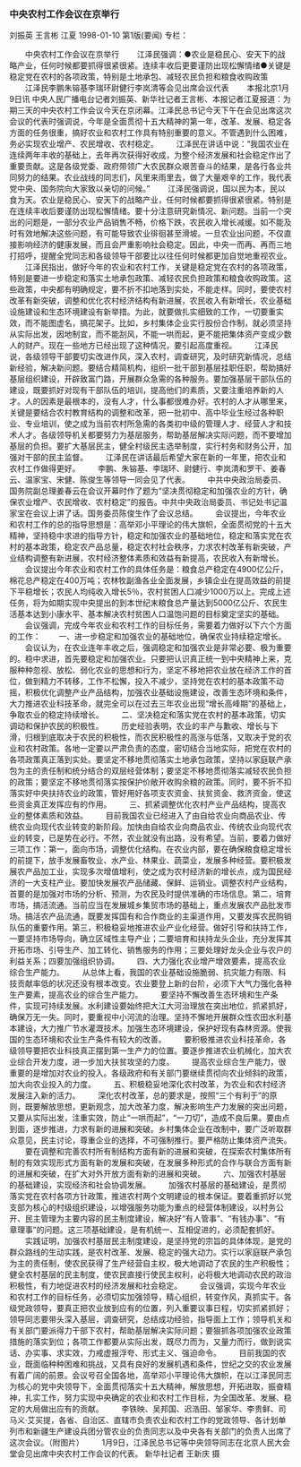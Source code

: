 ### 中央农村工作会议在京举行
刘振英  王言彬  江夏
1998-01-10
第1版(要闻)
专栏：

　　中央农村工作会议在京举行
　　江泽民强调：●农业是稳民心、安天下的战略产业，任何时候都要抓得很紧很紧。连续丰收后更要谨防出现松懈情绪●关键是稳定党在农村的各项政策，特别是土地承包、减轻农民负担和粮食收购政策
　　江泽民李鹏朱镕基李瑞环尉健行李岚清等会见出席会议代表
　　本报北京1月9日讯 中央人民广播电台记者刘振英、新华社记者王言彬、本报记者江夏报道：为期三天的中央农村工作会议今天在京闭幕。江泽民总书记今天下午在会见出席这次会议的代表时强调说，今年是全面贯彻十五大精神的第一年，改革、发展、稳定各方面的任务很重，搞好农业和农村工作具有特别重要的意义。不管遇到什么困难，务必实现农业增产、农民增收、农村稳定。
　　江泽民在讲话中说：“我国农业在连续两年丰收的基础上，去年再次获得好收成，为整个经济发展和社会稳定作出了重要贡献。这是各级党委、政府带领广大农民群众艰苦奋斗的结果，是各行各业共同努力的结果。农业战线的同志们，风里来雨里去，做了大量艰辛的工作，我代表党中央、国务院向大家致以亲切的问候。”
　　江泽民强调说，国以民为本，民以食为天。农业是稳民心、安天下的战略产业，任何时候都要抓得很紧很紧。特别是在连续丰收后要谨防出现松懈情绪。要十分注意研究新情况、新问题。当前一个突出的问题是，一部分农业产品销售不畅，价格下跌，农民收入增长减缓。如不能及时有效地解决这些问题，有可能导致农业徘徊甚至滑坡。一旦农业出问题，不仅直接影响经济的健康发展，而且会严重影响社会稳定。因此，中央一而再、再而三地打招呼，提醒全党同志和各级领导干部要比以往任何时候都更加自觉地重视农业。
　　江泽民指出，做好今年的农业和农村工作，关键是稳定党在农村的各项政策，特别是要进一步稳定和落实土地承包政策、减轻农民负担政策和粮食收购政策。这些政策，中央都有明确规定，要不折不扣地落到实处，不能走样。同时，要使农村改革有新突破，调整和优化农村经济结构有新进展，农民收入有新增长，农业基础设施建设和生态环境建设有新举措。为此，就要做扎实细致的工作，一切要重实效，而不能图虚名，搞花架子。比如，乡村集体企业实行股份合作制，就必须坚持从实际出发，因地制宜，而不能刮风，不能一哄而起，更不能把集体资产变成少数人的财产。现在一些地方已经出现了这种情况，要引起高度重视。
　　江泽民说，各级领导干部要切实改进作风，深入农村，调查研究，及时研究新情况，总结新经验，解决新问题。要结合精简机构，组织一批干部到基层挂职任职，帮助搞好基层组织建设，开辟致富门路，开展群众急需的各种服务。要加强基层干部队伍的建设，既要抓好对现有干部队伍的培训，提高他们的素质，又要注重培养新的人才。人的因素是最根本的，没有人才，什么事都很难办好。农村的人才从哪里来，关键是要结合农村教育结构的调整和改革，把一批初中、高中毕业生经过各种职业、专业培训，使之成为当前农村所急需的各类初中级的管理人才、经营人才和技术人才。各级领导机关都要努力为基层服务，帮助基层解决实际问题，而不要增加基层的负担。要扩大基层民主，健全村级民主选举制度，实行村务和财务公开，加强对干部的民主监督。
　　江泽民在讲话最后希望大家在新的一年里，把农业和农村工作做得更好。
　　李鹏、朱镕基、李瑞环、尉健行、李岚清和罗干、姜春云、温家宝、宋健、陈俊生等领导一同会见了代表。
　　中共中央政治局委员、国务院副总理姜春云在会议开幕时作了题为“坚决贯彻稳定和加强农业的方针，确保农业增产、农民增收、农村稳定”的报告。中共中央政治局委员、书记处书记温家宝在会议上讲了话。国务委员陈俊生作了会议总结。
　　会议提出，今年农业和农村工作的总的指导思想是：高举邓小平理论的伟大旗帜，全面贯彻党的十五大精神，坚持稳中求进的指导方针，稳定和加强农业的基础地位，稳定和落实党在农村的基本政策，稳定农产品总量，稳定农村社会秩序，力求农村改革有新突破，产业结构调整有新进展，农村经济整体素质和效益有新提高，农民收入有新增长。
　　会议提出今年农业和农村工作的具体任务是：粮食总产稳定在4900亿公斤，棉花总产稳定在400万吨；农林牧副渔各业全面发展，乡镇企业在提高效益的前提下平稳增长；农民人均纯收入增长5％，农村贫困人口减少1000万以上。完成上述任务，将为如期实现中央提出的到本世纪末粮食总产量达到5000亿公斤、农民生活基本达到小康水平、基本解决农村贫困人口温饱问题的目标奠定坚实的基础。
　　会议强调，完成今年农业和农村工作的目标任务，需要着力做好以下六个方面的工作：
　　一、进一步稳定和加强农业的基础地位，确保农业持续稳定增长。
　　会议认为，在农业连年丰收之后，强调稳定和加强农业是非常必要、极为重要的。稳中求进，首先要稳定和加强农业。只要把认识真正统一到中央精神上来，克服种种忽视、放松、弱化农业的思想和行为，坚定不移地把农业放在经济工作的首位，做到精力不转移，工作不松懈，投入不减少，坚持党在农村的基本政策不动摇，积极优化调整产业产品结构，加强农业基础设施建设，改善生态环境和条件，大力推进农业科技革命，就完全可以在过去三年农业出现“增长高峰期”的基础上，争取农业的稳定持续增长。
　　二、坚决稳定和落实党在农村的基本政策，切实调动和保护农民的积极性。
　　历史经验表明，农业的丰产与歉收、增长与下滑，归根到底取决于农民的积极性，而农民积极性的高涨与低落，又取决于党的农业和农村政策。各地一定要以严肃负责的态度，密切结合当地实际，把党在农村的各项政策真正落到实处。要坚定不移地贯彻落实土地承包政策，坚持以家庭联产承包为主的责任制和统分结合的双层经营体制；要坚定不移地贯彻落实减轻农民负担的政策；要坚定不移地贯彻落实按保护价敞开收购余粮的政策。同时，要不折不扣落实好中央扶持农业的政策，管好用好各项支农资金、扶贫资金、救济资金，使这些资金真正发挥应有的作用。
　　三、抓紧调整优化农村产业产品结构，提高农业的整体素质和效益。
　　目前我国农业已经进入了由自给农业向商品农业、传统农业向现代农业转变的新阶段。加快由自给农业向商品农业、传统农业向现代农业的转变，已是势在必行。不然，农业就没有出路，没有希望。当前，要着力做好三项工作：第一，面向市场，调整优化结构。在农业内部，要在确保粮食稳定增长的前提下，放手发展畜牧业、水产业、林果业、蔬菜业，发展多种经营。要积极发展农产品加工业，实现多次增值增利，使之成为农村经济新的增长点，成为国民经济的一大支柱产业。要加快发展农产品储藏、保鲜、运销业。调整农村产业结构，首要的是加强对市场的分析、预测，为农民及时提供准确的市场信息。第二，培育市场，搞活流通。当前应当在发展城乡集贸市场的基础上，重点发展农产品批发市场。搞活农产品流通，既要发挥国有和合作商业的主渠道作用，又要发挥农民购销队伍的重要作用。第三，积极稳妥地推进农业产业化经营。做好引导和扶持工作，一要坚持市场导向，确立区域性主导产业；二要培育和扶持龙头企业，充分发挥其开拓市场、引导生产、加工转化、销售服务的作用；三要处理好龙头企业与农户的利益关系；四要加强组织协调。
　　四、大力强化农业增产增效要素，提高农业综合生产能力。
　　从总体上看，我国的农业基础设施脆弱、抗灾能力有限、科技贡献率低的状况还没有根本改变。农业要登上新的台阶，必须下大气力强化各种生产要素，提高农业的综合生产能力。
　　要坚持不懈改善生态环境和生产条件，实现可持续发展。水利建设要始终把大江大河治理放在突出地位，抓紧抓好，确保万无一失。同时，要重视中小河流的治理。坚持不懈地开展群众性农田水利基本建设，大力推广节水灌溉技术。加强生态环境建设，保护好现有森林资源。使我国的生态环境和农业生产条件有较大的改善。
　　要积极推进农业科技革命，各级领导要把农业科技真正摆到第一生产力的位置。要逐步推进农业机械化，加大农业综合开发力度，进一步加大扶贫攻坚的力度。
　　提高农业综合生产能力，很重要的是增加对农业的投入。各级政府和有关部门要继续贯彻向农业倾斜的政策，加大向农业投入的力度。
　　五、积极稳妥地深化农村改革，为农业和农村经济发展注入新的活力。
　　深化农村改革，总的要求是，按照“三个有利于”的原则，既要解放思想，更新观念，加大改革力度，解决影响生产力发展的突出问题，又要从实际出发，注重实效，防止“一哄而起”，“一刀切”，造成不良后果。要由点到面，逐步推进，力求有新的进展和突破。乡村集体企业在改制中，要广泛听取群众意见，民主讨论，尊重企业的选择，不可强制推行。要严格防止集体资产流失。
　　要在调整和完善农村所有制结构方面有新的进展和突破，在探索农村集体所有制的有效实现形式方面有新的发展和突破，在发展多种形式的合作与联合方面有新的进展和突破，在扩大对外开放方面有新的进展和突破。
　　六、加强农村基层的基础建设，实现经济和社会协调发展。
　　加强农村基层的基础建设，是贯彻落实党在农村各项方针政策，推进农村两个文明建设的根本保证。要着重抓好以党支部为核心的村级组织建设，以增强服务功能为重点的经营体制建设，以村务公开、民主管理为主要内容的民主制度建设，解决好“有人管事”、“有钱办事”、“有章理事”的问题。这三项基础建设，是有机统一、互相促进的，必须配套抓好。
　　实践证明，加强农村基层民主制度建设，是坚持党的宗旨的具体体现，是党的群众路线的生动实践，是农村改革、发展、稳定的强大动力。实行以家庭联产承包为主的责任制，使农民获得了生产经营自主权，极大地调动了农民的生产积极性；健全农村基层的民主制度，使农民直接行使民主权利，必将极大地调动农民的政治积极性，有力地促进农村的经济发展和社会稳定。
　　会议强调，实现今年农业和农村工作的目标任务，必须切实加强领导，精心组织，转变作风，真抓实干。各级党政领导，要真正把农业放到应有的位置，列入重要议事日程，切实抓紧抓好；领导同志要带头深入基层，调查研究，总结成功经验，指导面上工作；领导机关和有关部门要派得力干部下农村，帮助基层解决实际问题；要狠抓各项加强农业政策措施的落实到位；各项工作都要从实际出发，既尽力而为，又量力而行，做到说实话、办实事、求实效，力戒虚报浮夸、形式主义、强迫命令。
　　目前我国的农业，既面临种种困难和挑战，又具有良好的发展机遇和条件，世纪之交的农业发展有着广阔的前景。会议号召全国各地，高举邓小平理论伟大旗帜，在以江泽民同志为核心的党中央领导下，全面贯彻落实十五大精神，解放思想，开拓进取，振奋精神，扎实工作，努力实现中央确定的农业和农村工作目标，为全国改革、发展、稳定的大局做出应有的贡献。
　　李铁映、吴邦国、迟浩田、邹家华、李贵鲜、司马义·艾买提，各省、自治区、直辖市负责农业和农村工作的党政领导、各计划单列市和新疆生产建设兵团分管农业的负责同志以及中央各有关部门的负责人出席了这次会议。（附图片）
　　1月9日，江泽民总书记等中央领导同志在北京人民大会堂会见出席中央农村工作会议的代表。    新华社记者  王新庆 摄

